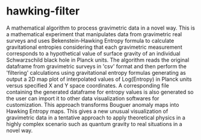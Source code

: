 # hawking-filter
A mathematical algorithm to process gravimetric data in a novel way. This is a mathematical experiment that manipulates data from gravimetric real surveys and uses Bekenstein-Hawking Entropy formula to calculate gravitational entropies considering that each gravimetric measurement corresponds to a hypothetical value of surface gravity of an individual Schwarzschild black hole in Planck units. The algorithm reads the original dataframe from gravimetric surveys in 'csv' format and then perform the 'filtering' calculations using gravitational entropy formulas generating as output a 2D map plot of interpolated values of Log(Entropy) in Planck units versus specified X and Y space coordinates. A corresponding file containing the generated dataframe for entropy values is also generated so the user can import it to other data visualization softwares for customization. This approach transforms Bouguer anomaly maps into Hawking Entropy maps. This gives a new unusual visualization of gravimetric data in a tentative approach to apply theoretical physics in a highly complex scenario such as quantum gravity to real situations in a novel way.
